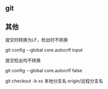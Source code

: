 ## git

## 其他

提交时转换为LF，检出时不转换

git config --global core.autocrlf input

提交检出均不转换

git config --global core.autocrlf false

git checkout -b xx 本地分支名  origin/远程分支名